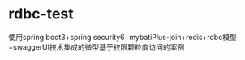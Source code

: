 # rdbc-test
使用spring boot3+spring security6+mybatiPlus-join+redis+rdbc模型+swaggerUI技术集成的微型基于权限颗粒度访问的案例

